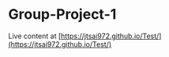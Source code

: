 # Group-Project-1

Live content at [https://jtsai972.github.io/Test/](https://jtsai972.github.io/Test/)
